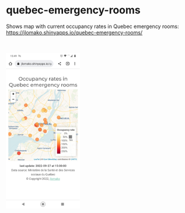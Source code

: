 # quebec-emergency-rooms
Shows map with current occupancy rates in Quebec emergency rooms:<br>
https://jlomako.shinyapps.io/quebec-emergency-rooms/

<br><br>
<img src="Screenshot_20220927-154910.png" alt="screenshot" width=40%>
